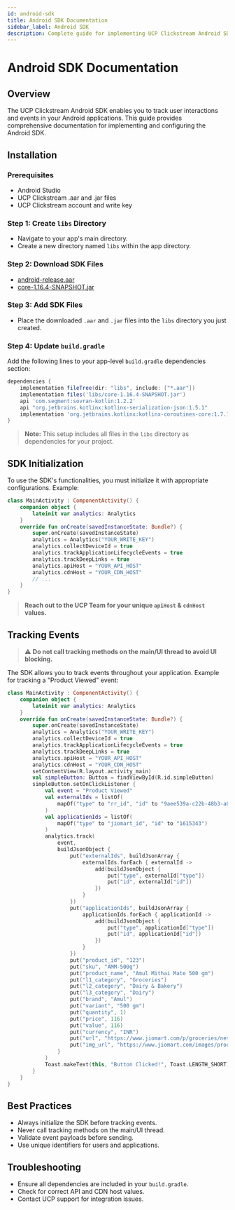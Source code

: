 ```yaml
---
id: android-sdk
title: Android SDK Documentation
sidebar_label: Android SDK
description: Complete guide for implementing UCP Clickstream Android SDK
---
```


# Android SDK Documentation

## Overview

The UCP Clickstream Android SDK enables you to track user interactions and events in your Android applications. This guide provides comprehensive documentation for implementing and configuring the Android SDK.

## Installation

### Prerequisites
- Android Studio
- UCP Clickstream .aar and .jar files
- UCP Clickstream account and write key

### Step 1: Create `libs` Directory
- Navigate to your app's main directory.
- Create a new directory named `libs` within the app directory.

### Step 2: Download SDK Files
- [android-release.aar](https://cdn.pixelbin.io/v2/autumn-band-3b0a0b/original/ucp-sdk/android/android-release.aar)
- [core-1.16.4-SNAPSHOT.jar](https://cdn.pixelbin.io/v2/autumn-band-3b0a0b/original/ucp-sdk/android/core-1.16.4-SNAPSHOT.jar)

### Step 3: Add SDK Files
- Place the downloaded `.aar` and `.jar` files into the `libs` directory you just created.

### Step 4: Update `build.gradle`
Add the following lines to your app-level `build.gradle` dependencies section:

```gradle
dependencies {
    implementation fileTree(dir: "libs", include: ["*.aar"])
    implementation files('libs/core-1.16.4-SNAPSHOT.jar')
    api 'com.segment:sovran-kotlin:1.2.2'
    api "org.jetbrains.kotlinx:kotlinx-serialization-json:1.5.1"
    implementation 'org.jetbrains.kotlinx:kotlinx-coroutines-core:1.7.1'
}
```

> **Note:** This setup includes all files in the `libs` directory as dependencies for your project.

## SDK Initialization

To use the SDK's functionalities, you must initialize it with appropriate configurations. Example:

```kotlin
class MainActivity : ComponentActivity() {
    companion object {
        lateinit var analytics: Analytics
    }
    override fun onCreate(savedInstanceState: Bundle?) {
        super.onCreate(savedInstanceState)
        analytics = Analytics("YOUR_WRITE_KEY")
        analytics.collectDeviceId = true
        analytics.trackApplicationLifecycleEvents = true
        analytics.trackDeepLinks = true
        analytics.apiHost = "YOUR_API_HOST"
        analytics.cdnHost = "YOUR_CDN_HOST"
        // ...
    }
}
```

> **Reach out to the UCP Team for your unique `apiHost` & `cdnHost` values.**

## Tracking Events

> ⚠️ **Do not call tracking methods on the main/UI thread to avoid UI blocking.**

The SDK allows you to track events throughout your application. Example for tracking a "Product Viewed" event:

```kotlin
class MainActivity : ComponentActivity() {
    companion object {
        lateinit var analytics: Analytics
    }
    override fun onCreate(savedInstanceState: Bundle?) {
        super.onCreate(savedInstanceState)
        analytics = Analytics("YOUR_WRITE_KEY")
        analytics.collectDeviceId = true
        analytics.trackApplicationLifecycleEvents = true
        analytics.trackDeepLinks = true
        analytics.apiHost = "YOUR_API_HOST"
        analytics.cdnHost = "YOUR_CDN_HOST"
        setContentView(R.layout.activity_main)
        val simpleButton: Button = findViewById(R.id.simpleButton)
        simpleButton.setOnClickListener {
            val event = "Product Viewed"
            val externalIds = listOf(
                mapOf("type" to "rr_id", "id" to "9aee539a-c22b-48b3-a069-f573e5c0ae2e")
            )
            val applicationIds = listOf(
                mapOf("type" to "jiomart_id", "id" to "1615343")
            )
            analytics.track(
                event,
                buildJsonObject {
                    put("externalIds", buildJsonArray {
                        externalIds.forEach { externalId ->
                            add(buildJsonObject {
                                put("type", externalId["type"])
                                put("id", externalId["id"])
                            })
                        }
                    })
                    put("applicationIds", buildJsonArray {
                        applicationIds.forEach { applicationId ->
                            add(buildJsonObject {
                                put("type", applicationId["type"])
                                put("id", applicationId["id"])
                            })
                        }
                    })
                    put("product_id", "123")
                    put("sku", "AMM-500g")
                    put("product_name", "Amul Mithai Mate 500 gm")
                    put("l1_category", "Groceries")
                    put("l2_category", "Dairy & Bakery")
                    put("l3_category", "Dairy")
                    put("brand", "Amul")
                    put("variant", "500 gm")
                    put("quantity", 1)
                    put("price", 116)
                    put("value", 116)
                    put("currency", "INR")
                    put("url", "https://www.jiomart.com/p/groceries/nestle-milkmaid-sweetened-condensed-mi")
                    put("img_url", "https://www.jiomart.com/images/product/original/490010311/amul-taaza-homogenised-toned-milk-1-l.jpg")
                }
            )
            Toast.makeText(this, "Button Clicked!", Toast.LENGTH_SHORT).show()
        }
    }
}
```

## Best Practices
- Always initialize the SDK before tracking events.
- Never call tracking methods on the main/UI thread.
- Validate event payloads before sending.
- Use unique identifiers for users and applications.

## Troubleshooting
- Ensure all dependencies are included in your `build.gradle`.
- Check for correct API and CDN host values.
- Contact UCP support for integration issues. 